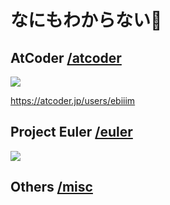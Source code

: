 # なにもわからない🤪

## AtCoder [/atcoder](/atcoder/)

[![](https://img.shields.io/endpoint?url=https%3A%2F%2Fatcoder-badges.now.sh%2Fapi%2Fatcoder%2Fjson%2Febiiim)](https://atcoder.jp/users/ebiiim)

https://atcoder.jp/users/ebiiim

## Project Euler [/euler](/euler/)

![](https://projecteuler.net/profile/ebiiim.png)

## Others [/misc](/misc/)

